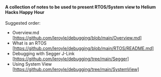 #### A collection of notes to be used to present RTOS/System view to Helium Hacks Happy Hour
Suggested order:
* Overview.md [https://github.com/leroyle/debugging/blob/main/Overview.md]
* What is an RTOS [https://github.com/leroyle/debugging/blob/main/RTOS/README.md]
* Debugging with Segger J-Link [https://github.com/leroyle/debugging/tree/main/Segger]
* Using System View [https://github.com/leroyle/debugging/tree/main/SystemView]
